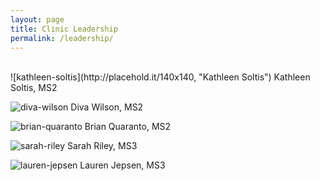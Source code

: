 ```yaml
---
layout: page
title: Clinic Leadership
permalink: /leadership/
---
```

<br>
![kathleen-soltis](http://placehold.it/140x140, "Kathleen Soltis") Kathleen Soltis, MS2

![diva-wilson](http://placehold.it/140x140, "Diva Wilson") Diva Wilson, MS2

![brian-quaranto](http://placehold.it/140x140, "Brian Quaranto") Brian Quaranto, MS2

![sarah-riley](http://placehold.it/140x140, "Sarah Riley") Sarah Riley, MS3

![lauren-jepsen](http://placehold.it/140x140, "Lauren Jepsen") Lauren Jepsen, MS3




